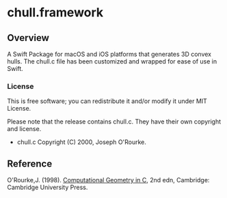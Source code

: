 # chull.framework

## Overview

A Swift Package for macOS and iOS platforms that generates 3D convex hulls.
The chull.c file has been customized and wrapped for ease of use in Swift.

### License

This is free software; you can redistribute it and/or modify it under MIT License.

Please note that the release contains chull.c. They have their own copyright and license.

- chull.c Copyright (C) 2000, Joseph O'Rourke.

## Reference

O'Rourke,J. (1998). [Computational Geometry in C](http://www.science.smith.edu/~jorourke/books/compgeom.html), 2nd edn, Cambridge: Cambridge University Press.

